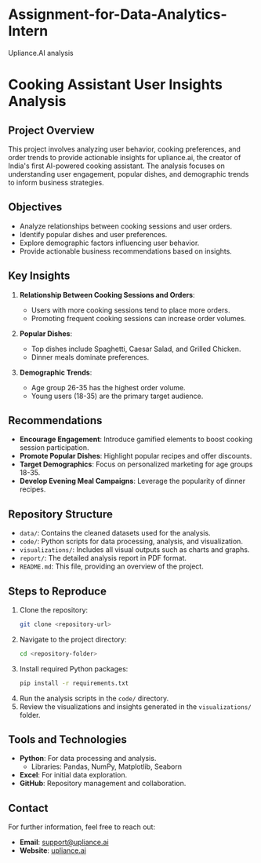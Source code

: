 # Assignment-for-Data-Analytics-Intern
Upliance.AI analysis


# Cooking Assistant User Insights Analysis

## Project Overview
This project involves analyzing user behavior, cooking preferences, and order trends to provide actionable insights for upliance.ai, the creator of India's first AI-powered cooking assistant. The analysis focuses on understanding user engagement, popular dishes, and demographic trends to inform business strategies.

## Objectives
- Analyze relationships between cooking sessions and user orders.
- Identify popular dishes and user preferences.
- Explore demographic factors influencing user behavior.
- Provide actionable business recommendations based on insights.

## Key Insights
1. **Relationship Between Cooking Sessions and Orders**:
   - Users with more cooking sessions tend to place more orders.
   - Promoting frequent cooking sessions can increase order volumes.

2. **Popular Dishes**:
   - Top dishes include Spaghetti, Caesar Salad, and Grilled Chicken.
   - Dinner meals dominate preferences.

3. **Demographic Trends**:
   - Age group 26-35 has the highest order volume.
   - Young users (18-35) are the primary target audience.

## Recommendations
- **Encourage Engagement**: Introduce gamified elements to boost cooking session participation.
- **Promote Popular Dishes**: Highlight popular recipes and offer discounts.
- **Target Demographics**: Focus on personalized marketing for age groups 18-35.
- **Develop Evening Meal Campaigns**: Leverage the popularity of dinner recipes.

## Repository Structure
- `data/`: Contains the cleaned datasets used for the analysis.
- `code/`: Python scripts for data processing, analysis, and visualization.
- `visualizations/`: Includes all visual outputs such as charts and graphs.
- `report/`: The detailed analysis report in PDF format.
- `README.md`: This file, providing an overview of the project.

## Steps to Reproduce
1. Clone the repository:
   ```bash
   git clone <repository-url>
   ```
2. Navigate to the project directory:
   ```bash
   cd <repository-folder>
   ```
3. Install required Python packages:
   ```bash
   pip install -r requirements.txt
   ```
4. Run the analysis scripts in the `code/` directory.
5. Review the visualizations and insights generated in the `visualizations/` folder.

## Tools and Technologies
- **Python**: For data processing and analysis.
  - Libraries: Pandas, NumPy, Matplotlib, Seaborn
- **Excel**: For initial data exploration.
- **GitHub**: Repository management and collaboration.

## Contact
For further information, feel free to reach out:
- **Email**: support@upliance.ai
- **Website**: [upliance.ai](http://upliance.ai)
